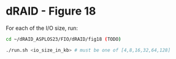 # dRAID - Figure 18

For each of the I/O size, run:
```Bash
cd ~/dRAID_ASPLOS23/FIO/dRAID/fig18 (TODO)

./run.sh <io_size_in_kb> # must be one of [4,8,16,32,64,128]
```